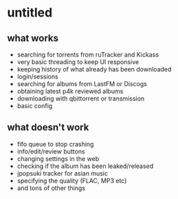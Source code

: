 # untitled

## what works
* searching for torrents from ruTracker and Kickass
* very basic threading to keep UI responsive
* keeping history of what already has been downloaded
* login/sessions
* searching for albums from LastFM or Discogs
* obtaining latest p4k reviewed albums
* downloading with qbittorrent or transmission
* basic config

## what doesn't work
* fifo queue to stop crashing
* info/edit/review buttons
* changing settings in the web
* checking if the album has been leaked/released
* jpopsuki tracker for asian music
* specifying the quality (FLAC, MP3 etc)
* and tons of other things

